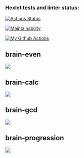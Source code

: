 ### Hexlet tests and linter status:
[![Actions Status](https://github.com/ignatiy-f/frontend-project-lvl1/workflows/hexlet-check/badge.svg)](https://github.com/ignatiy-f/frontend-project-lvl1/actions)

[![Maintainability](https://api.codeclimate.com/v1/badges/a99a88d28ad37a79dbf6/maintainability)](https://codeclimate.com/github/codeclimate/codeclimate/maintainability)

[![My Github Actions](https://github.com/ignatiy-f/frontend-project-lvl1/workflows/my-github-actions/badge.svg)](https://github.com/ignatiy-f/frontend-project-lvl1/actions/workflows/my-github-actions.yml)
## brain-even
<a href="https://asciinema.org/a/TGPzAA3M4K2xl5apK4uhBszjQ" target="_blank"><img src="https://asciinema.org/a/TGPzAA3M4K2xl5apK4uhBszjQ.svg" /></a>

## brain-calc
<a href="https://asciinema.org/a/6EuhWApIb2k5ZLJHcbMMhKbte" target="_blank"><img src="https://asciinema.org/a/6EuhWApIb2k5ZLJHcbMMhKbte.svg" /></a>

## brain-gcd
<a href="https://asciinema.org/a/NAtDKXzHqnS9lvV5R1jwpl1EO" target="_blank"><img src="https://asciinema.org/a/NAtDKXzHqnS9lvV5R1jwpl1EO.svg" /></a>

## brain-progression
<a href="https://asciinema.org/a/ecsgctEZWCl6B687oNRYkwfnI" target="_blank"><img src="https://asciinema.org/a/ecsgctEZWCl6B687oNRYkwfnI.svg" /></a>